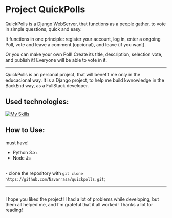 # Project QuickPolls

QuickPolls is a Django WebServer, that functions as a people gather, to vote in simple questions, quick and easy.

It functions in one principle: register your account, log in, enter a ongoing Poll, vote and leave a comment (opcional), and leave (if you want).

Or you can make your own Poll! Create its title, description, selection vote, and publish it! Everyone will be able to vote in it.

<hr>

QuickPolls is an personal project, that will benefit me only in the educacional way. It is a Django project, to help me build
kwnowledge in the BackEnd way, as a FullStack developer.


## Used technologies:

[![My Skills](https://skillicons.dev/icons?i=django,react,tailwind,sqlite)](https://skillicons.dev)

## How to Use:

must have!
- Python 3.x+
- Node Js
<br>
- clone the repository with <code>git clone https://github.com/Navarrasa/quickpolls.git</code>;


<br>
<hr>
<br>
I hope you liked the project! I had a lot of problems while developing, but them all helped me, and I'm grateful that it all worked!
Thanks a lot for reading!
